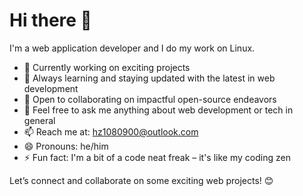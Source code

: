 # Hi there 👋

I'm a web application developer and I do my work on Linux.

- 🔭 Currently working on exciting projects
- 🌱 Always learning and staying updated with the latest in web development
- 👯 Open to collaborating on impactful open-source endeavors
- 💬 Feel free to ask me anything about web development or tech in general
- 📫 Reach me at: [hz1080900@outlook.com](mailto:hz1080900@outlook.com)
- 😄 Pronouns: he/him
- ⚡ Fun fact: I'm a bit of a code neat freak – it's like my coding zen

Let’s connect and collaborate on some exciting web projects! 😊
